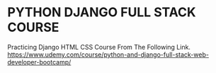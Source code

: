 # PYTHON DJANGO FULL STACK COURSE

Practicing Django HTML CSS Course From The Following Link.
https://www.udemy.com/course/python-and-django-full-stack-web-developer-bootcamp/